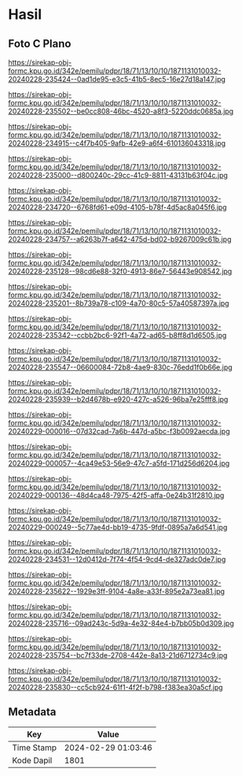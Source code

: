 # Hasil

## Foto C Plano

https://sirekap-obj-formc.kpu.go.id/342e/pemilu/pdpr/18/71/13/10/10/1871131010032-20240228-235424--0ad1de95-e3c5-41b5-8ec5-16e27d18a147.jpg

https://sirekap-obj-formc.kpu.go.id/342e/pemilu/pdpr/18/71/13/10/10/1871131010032-20240228-235502--be0cc808-46bc-4520-a8f3-5220ddc0685a.jpg

https://sirekap-obj-formc.kpu.go.id/342e/pemilu/pdpr/18/71/13/10/10/1871131010032-20240228-234915--c4f7b405-9afb-42e9-a6f4-610136043318.jpg

https://sirekap-obj-formc.kpu.go.id/342e/pemilu/pdpr/18/71/13/10/10/1871131010032-20240228-235000--d800240c-29cc-41c9-8811-43131b63f04c.jpg

https://sirekap-obj-formc.kpu.go.id/342e/pemilu/pdpr/18/71/13/10/10/1871131010032-20240228-234720--6768fd61-e09d-4105-b78f-4d5ac8a045f6.jpg

https://sirekap-obj-formc.kpu.go.id/342e/pemilu/pdpr/18/71/13/10/10/1871131010032-20240228-234757--a6263b7f-a642-475d-bd02-b9267009c61b.jpg

https://sirekap-obj-formc.kpu.go.id/342e/pemilu/pdpr/18/71/13/10/10/1871131010032-20240228-235128--98cd6e88-32f0-4913-86e7-56443e908542.jpg

https://sirekap-obj-formc.kpu.go.id/342e/pemilu/pdpr/18/71/13/10/10/1871131010032-20240228-235201--8b739a78-c109-4a70-80c5-57a40587397a.jpg

https://sirekap-obj-formc.kpu.go.id/342e/pemilu/pdpr/18/71/13/10/10/1871131010032-20240228-235342--ccbb2bc6-92f1-4a72-ad65-b8ff8d1d6505.jpg

https://sirekap-obj-formc.kpu.go.id/342e/pemilu/pdpr/18/71/13/10/10/1871131010032-20240228-235547--06600084-72b8-4ae9-830c-76edd1f0b66e.jpg

https://sirekap-obj-formc.kpu.go.id/342e/pemilu/pdpr/18/71/13/10/10/1871131010032-20240228-235939--b2d4678b-e920-427c-a526-96ba7e25fff8.jpg

https://sirekap-obj-formc.kpu.go.id/342e/pemilu/pdpr/18/71/13/10/10/1871131010032-20240229-000016--07d32cad-7a6b-447d-a5bc-f3b0092aecda.jpg

https://sirekap-obj-formc.kpu.go.id/342e/pemilu/pdpr/18/71/13/10/10/1871131010032-20240229-000057--4ca49e53-56e9-47c7-a5fd-171d256d6204.jpg

https://sirekap-obj-formc.kpu.go.id/342e/pemilu/pdpr/18/71/13/10/10/1871131010032-20240229-000136--48d4ca48-7975-42f5-affa-0e24b31f2810.jpg

https://sirekap-obj-formc.kpu.go.id/342e/pemilu/pdpr/18/71/13/10/10/1871131010032-20240229-000249--5c77ae4d-bb19-4735-9fdf-0895a7a6d541.jpg

https://sirekap-obj-formc.kpu.go.id/342e/pemilu/pdpr/18/71/13/10/10/1871131010032-20240228-234531--12d0412d-7f74-4f54-9cd4-de327adc0de7.jpg

https://sirekap-obj-formc.kpu.go.id/342e/pemilu/pdpr/18/71/13/10/10/1871131010032-20240228-235622--1929e3ff-9104-4a8e-a33f-895e2a73ea81.jpg

https://sirekap-obj-formc.kpu.go.id/342e/pemilu/pdpr/18/71/13/10/10/1871131010032-20240228-235716--09ad243c-5d9a-4e32-84e4-b7bb05b0d309.jpg

https://sirekap-obj-formc.kpu.go.id/342e/pemilu/pdpr/18/71/13/10/10/1871131010032-20240228-235754--bc7f33de-2708-442e-8a13-21d6712734c9.jpg

https://sirekap-obj-formc.kpu.go.id/342e/pemilu/pdpr/18/71/13/10/10/1871131010032-20240228-235830--cc5cb924-61f1-4f2f-b798-f383ea30a5cf.jpg


## Metadata

| Key        | Value               |
| ---------- | ------------------- |
| Time Stamp | 2024-02-29 01:03:46 |
| Kode Dapil | 1801                |



